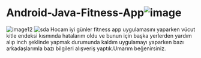 # Android-Java-Fitness-App![image](https://github.com/EmirhanKudu/Android-Java-Fitness-App/assets/98919988/bce8f0c5-fb68-4791-98ff-aaf9200dd735)
![image12](https://github.com/EmirhanKudu/Android-Java-Fitness-App/assets/98919988/bc4feaa1-4b1e-460e-9957-349bdc4b3183)
![sda](https://github.com/EmirhanKudu/Android-Java-Fitness-App/assets/98919988/65d38719-ecba-4ac4-b6b5-3a94bea68d96)
Hocam iyi günler fitness app uygulamasını yaparken vücut kitle endeksi kısmında hatalarım oldu ve bunun için başka yerlerden yardım alıp inch şeklinde yapmak durumunda kaldım uygulamayı yaparken bazı arkadaşlarımla bazı bilgileri alışveriş yaptık.Umarım beğenirsiniz.
